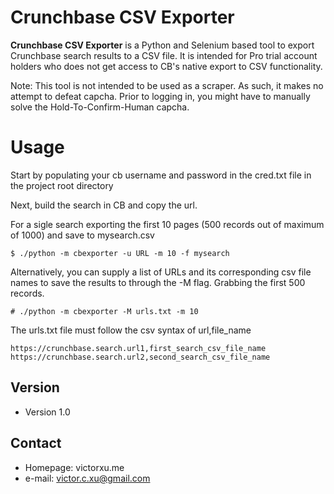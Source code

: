 Crunchbase CSV Exporter
======
**Crunchbase CSV Exporter** is a Python and Selenium based tool to export Crunchbase search results to a CSV file. It is intended for Pro trial account holders who does not get access to CB's native export to CSV functionality.

Note: This tool is not intended to be used as a scraper. As such, it makes no attempt to defeat capcha. Prior to logging in, you might have to manually solve the Hold-To-Confirm-Human capcha.

Usage
======
Start by populating your cb username and password in the cred.txt file in the project root directory

Next, build the search in CB and copy the url.

For a sigle search exporting the first 10 pages (500 records out of maximum of 1000) and save to mysearch.csv
```
$ ./python -m cbexporter -u URL -m 10 -f mysearch
```

Alternatively, you can supply a list of URLs and its corresponding csv file names to save the results to through the -M flag. Grabbing the first 500 records.
```
# ./python -m cbexporter -M urls.txt -m 10
```

The urls.txt file must follow the csv syntax of url,file_name
```
https://crunchbase.search.url1,first_search_csv_file_name
https://crunchbase.search.url2,second_search_csv_file_name
```


## Version 
* Version 1.0

## Contact
* Homepage: victorxu.me
* e-mail: victor.c.xu@gmail.com
